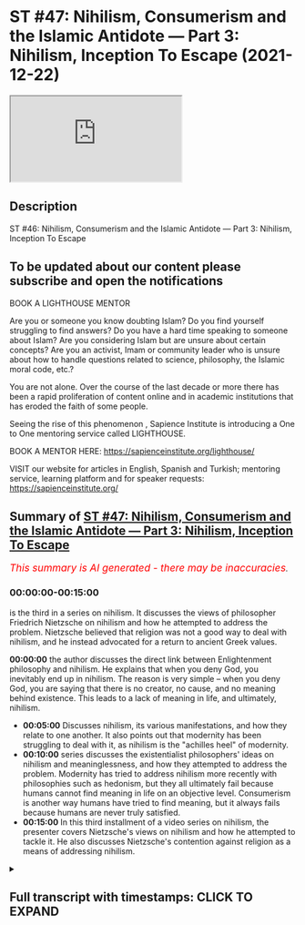 # ST #47:  Nihilism, Consumerism and the Islamic Antidote — Part 3: Nihilism, Inception To Escape (2021-12-22)

<iframe loading='lazy' allow='autoplay' src='https://www.youtube.com/embed/iyDGNu1-lcU'></iframe>

## Description

ST #46:  Nihilism, Consumerism and the Islamic Antidote — Part 3: Nihilism, Inception To Escape

To be updated about our content please subscribe and open the notifications
----

BOOK A LIGHTHOUSE MENTOR

Are you or someone you know doubting Islam? Do you find yourself struggling to find answers?  Do you have a hard time speaking to someone about Islam?  Are you considering Islam but are unsure about certain concepts?  Are you an activist, Imam or community leader who is unsure about how to handle questions related to science, philosophy, the Islamic moral code, etc.?

You are not alone.  Over the course of the last decade or more there has been a rapid proliferation of content online and in academic institutions that has eroded the faith of some people.

Seeing the rise of  this phenomenon , Sapience Institute is introducing a One to One mentoring service called LIGHTHOUSE.

BOOK A MENTOR HERE: <https://sapienceinstitute.org/lighthouse/>

VISIT our website for articles in English, Spanish and Turkish; mentoring service, learning platform and for speaker requests: <https://sapienceinstitute.org/>

## Summary of [ST #47: Nihilism, Consumerism and the Islamic Antidote — Part 3: Nihilism, Inception To Escape](https://www.youtube.com/watch?v=iyDGNu1-lcU)

*<span style="color:red; font-size:125%">This summary is AI generated - there may be inaccuracies</span>. [](/)*

### <a onclick="modifyYTiframeseektime('0')">00:00:00-00:15:00</a>

 is the third in a series on nihilism. It discusses the views of philosopher Friedrich Nietzsche on nihilism and how he attempted to address the problem. Nietzsche believed that religion was not a good way to deal with nihilism, and he instead advocated for a return to ancient Greek values.

**<a onclick="modifyYTiframeseektime('0')">00:00:00</a>**  the author discusses the direct link between Enlightenment philosophy and nihilism. He explains that when you deny God, you inevitably end up in nihilism. The reason is very simple – when you deny God, you are saying that there is no creator, no cause, and no meaning behind existence. This leads to a lack of meaning in life, and ultimately, nihilism.

* **<a onclick="modifyYTiframeseektime('300')">00:05:00</a>** Discusses nihilism, its various manifestations, and how they relate to one another. It also points out that modernity has been struggling to deal with it, as nihilism is the "achilles heel" of modernity.
* **<a onclick="modifyYTiframeseektime('600')">00:10:00</a>**  series discusses the existentialist philosophers' ideas on nihilism and meaninglessness, and how they attempted to address the problem. Modernity has tried to address nihilism more recently with philosophies such as hedonism, but they all ultimately fail because humans cannot find meaning in life on an objective level. Consumerism is another way humans have tried to find meaning, but it always fails because humans are never truly satisfied.
* **<a onclick="modifyYTiframeseektime('900')">00:15:00</a>** In this third installment of a video series on nihilism, the presenter covers Nietzsche's views on nihilism and how he attempted to tackle it. He also discusses Nietzsche's contention against religion as a means of addressing nihilism.

<details><summary><h2>Full transcript with timestamps: CLICK TO EXPAND</h2></summary>

<a onclick="modifyYTiframeseektime('12')">0:00:12</a> assalamualaikum brothers and sisters  
<a onclick="modifyYTiframeseektime('14')">0:00:14</a> welcome back to the sapiens thoughts  
<a onclick="modifyYTiframeseektime('16')">0:00:16</a> video series where we're discussing  
<a onclick="modifyYTiframeseektime('18')">0:00:18</a> nihilism consumerism and the islamic  
<a onclick="modifyYTiframeseektime('20')">0:00:20</a> antidote to both  
<a onclick="modifyYTiframeseektime('23')">0:00:23</a> now in this episode we're going to look  
<a onclick="modifyYTiframeseektime('25')">0:00:25</a> at the direct link between  
<a onclick="modifyYTiframeseektime('28')">0:00:28</a> the ideas promoted by the enlightenment  
<a onclick="modifyYTiframeseektime('31')">0:00:31</a> philosophers and  
<a onclick="modifyYTiframeseektime('33')">0:00:33</a> nihilism so why is it the question we're  
<a onclick="modifyYTiframeseektime('36')">0:00:36</a> going to be addressing is why  
<a onclick="modifyYTiframeseektime('38')">0:00:38</a> does godlessness lead to nihilism why  
<a onclick="modifyYTiframeseektime('40')">0:00:40</a> does why is it the case that when you  
<a onclick="modifyYTiframeseektime('42')">0:00:42</a> deny god whatever worldview you may come  
<a onclick="modifyYTiframeseektime('46')">0:00:46</a> up with or follow but one which denies  
<a onclick="modifyYTiframeseektime('49')">0:00:49</a> a creator  
<a onclick="modifyYTiframeseektime('51')">0:00:51</a> why does that entail that you would  
<a onclick="modifyYTiframeseektime('53')">0:00:53</a> inevitably end up  
<a onclick="modifyYTiframeseektime('55')">0:00:55</a> in or with nihilism now the reason is  
<a onclick="modifyYTiframeseektime('59')">0:00:59</a> very simple  
<a onclick="modifyYTiframeseektime('60')">0:01:00</a> when you deny god  
<a onclick="modifyYTiframeseektime('62')">0:01:02</a> essentially what you're saying is that  
<a onclick="modifyYTiframeseektime('63')">0:01:03</a> there is no creator there is no cause  
<a onclick="modifyYTiframeseektime('66')">0:01:06</a> behind  
<a onclick="modifyYTiframeseektime('67')">0:01:07</a> the universe behind existence  
<a onclick="modifyYTiframeseektime('71')">0:01:11</a> and ultimately what you're essentially  
<a onclick="modifyYTiframeseektime('73')">0:01:13</a> saying therefore is that everything  
<a onclick="modifyYTiframeseektime('76')">0:01:16</a> that exists  
<a onclick="modifyYTiframeseektime('78')">0:01:18</a> the universe and everything within the  
<a onclick="modifyYTiframeseektime('80')">0:01:20</a> universe  
<a onclick="modifyYTiframeseektime('81')">0:01:21</a> is a result of  
<a onclick="modifyYTiframeseektime('84')">0:01:24</a> an accident just it's one big accident  
<a onclick="modifyYTiframeseektime('87')">0:01:27</a> essentially the universe and everything  
<a onclick="modifyYTiframeseektime('89')">0:01:29</a> that exists is one big accident because  
<a onclick="modifyYTiframeseektime('91')">0:01:31</a> there is no god there is no cause there  
<a onclick="modifyYTiframeseektime('93')">0:01:33</a> is no creator behind all of this now if  
<a onclick="modifyYTiframeseektime('95')">0:01:35</a> this is the case if everything is one  
<a onclick="modifyYTiframeseektime('97')">0:01:37</a> big accident that means  
<a onclick="modifyYTiframeseektime('99')">0:01:39</a> you and me us included are also just  
<a onclick="modifyYTiframeseektime('102')">0:01:42</a> accidents  
<a onclick="modifyYTiframeseektime('103')">0:01:43</a> everything is an accident and accidents  
<a onclick="modifyYTiframeseektime('106')">0:01:46</a> especially from a godless perspective  
<a onclick="modifyYTiframeseektime('108')">0:01:48</a> accidents don't have  
<a onclick="modifyYTiframeseektime('111')">0:01:51</a> a purpose an objective accidents just  
<a onclick="modifyYTiframeseektime('113')">0:01:53</a> happen  
<a onclick="modifyYTiframeseektime('114')">0:01:54</a> it's like when you spill milk well it's  
<a onclick="modifyYTiframeseektime('116')">0:01:56</a> just spilt milk obviously from an  
<a onclick="modifyYTiframeseektime('117')">0:01:57</a> islamic perspective we believe  
<a onclick="modifyYTiframeseektime('118')">0:01:58</a> everything has a reason behind it  
<a onclick="modifyYTiframeseektime('120')">0:02:00</a> however from a godless perspective it's  
<a onclick="modifyYTiframeseektime('122')">0:02:02</a> just an accident it means nothing  
<a onclick="modifyYTiframeseektime('125')">0:02:05</a> now  
<a onclick="modifyYTiframeseektime('126')">0:02:06</a> if you mean nothing and everything  
<a onclick="modifyYTiframeseektime('129')">0:02:09</a> around you means nothing that means  
<a onclick="modifyYTiframeseektime('130')">0:02:10</a> everything about your existence your  
<a onclick="modifyYTiframeseektime('132')">0:02:12</a> life means nothing there is no meaning  
<a onclick="modifyYTiframeseektime('134')">0:02:14</a> behind anything  
<a onclick="modifyYTiframeseektime('135')">0:02:15</a> so  
<a onclick="modifyYTiframeseektime('137')">0:02:17</a> ultimately  
<a onclick="modifyYTiframeseektime('138')">0:02:18</a> you have ended up with nihilism this is  
<a onclick="modifyYTiframeseektime('141')">0:02:21</a> nihilism everything is meaningless  
<a onclick="modifyYTiframeseektime('143')">0:02:23</a> life is meaningless your existence is  
<a onclick="modifyYTiframeseektime('145')">0:02:25</a> meaningless there is no purpose there is  
<a onclick="modifyYTiframeseektime('146')">0:02:26</a> no rhyme or reason behind your existence  
<a onclick="modifyYTiframeseektime('150')">0:02:30</a> now understanding this guys  
<a onclick="modifyYTiframeseektime('153')">0:02:33</a> let's look at this idea that was  
<a onclick="modifyYTiframeseektime('154')">0:02:34</a> proposed by the enlightenment  
<a onclick="modifyYTiframeseektime('156')">0:02:36</a> philosophers and thinkers that that of  
<a onclick="modifyYTiframeseektime('158')">0:02:38</a> progress worldly progress our objective  
<a onclick="modifyYTiframeseektime('161')">0:02:41</a> is to create a worldly paradise  
<a onclick="modifyYTiframeseektime('163')">0:02:43</a> now this is a very interesting  
<a onclick="modifyYTiframeseektime('166')">0:02:46</a> proposition  
<a onclick="modifyYTiframeseektime('167')">0:02:47</a> because on one end  
<a onclick="modifyYTiframeseektime('169')">0:02:49</a> this leads to nihilism because you're  
<a onclick="modifyYTiframeseektime('171')">0:02:51</a> turning away from god and we've seen how  
<a onclick="modifyYTiframeseektime('173')">0:02:53</a> that can lead to nihilism but on the  
<a onclick="modifyYTiframeseektime('175')">0:02:55</a> other end it also acts as a patch  
<a onclick="modifyYTiframeseektime('178')">0:02:58</a> a temporary fix  
<a onclick="modifyYTiframeseektime('180')">0:03:00</a> for that nihilism because  
<a onclick="modifyYTiframeseektime('182')">0:03:02</a> although you've proposed an idea which  
<a onclick="modifyYTiframeseektime('184')">0:03:04</a> takes people away from god  
<a onclick="modifyYTiframeseektime('186')">0:03:06</a> but the idea itself is giving human  
<a onclick="modifyYTiframeseektime('188')">0:03:08</a> beings a purpose  
<a onclick="modifyYTiframeseektime('190')">0:03:10</a> a goal which is to create a worldly  
<a onclick="modifyYTiframeseektime('192')">0:03:12</a> paradise so it's a very interesting  
<a onclick="modifyYTiframeseektime('195')">0:03:15</a> proposition and therefore it it sort of  
<a onclick="modifyYTiframeseektime('197')">0:03:17</a> patched that problem that people would  
<a onclick="modifyYTiframeseektime('199')">0:03:19</a> inevitably fall into and as the  
<a onclick="modifyYTiframeseektime('201')">0:03:21</a> centuries and decades went by and people  
<a onclick="modifyYTiframeseektime('203')">0:03:23</a> became more and more godless you know  
<a onclick="modifyYTiframeseektime('206')">0:03:26</a> more and more atheistic  
<a onclick="modifyYTiframeseektime('208')">0:03:28</a> in their thinking  
<a onclick="modifyYTiframeseektime('209')">0:03:29</a> in in what they followed  
<a onclick="modifyYTiframeseektime('211')">0:03:31</a> the more they experienced nihilism so  
<a onclick="modifyYTiframeseektime('214')">0:03:34</a> the problem of nihilism didn't go away  
<a onclick="modifyYTiframeseektime('216')">0:03:36</a> although it was patched by the  
<a onclick="modifyYTiframeseektime('217')">0:03:37</a> enlightenment thinkers it was still  
<a onclick="modifyYTiframeseektime('219')">0:03:39</a> there but the more people  
<a onclick="modifyYTiframeseektime('220')">0:03:40</a> moved away from god and as we mentioned  
<a onclick="modifyYTiframeseektime('222')">0:03:42</a> the enlightenment thinkers weren't  
<a onclick="modifyYTiframeseektime('223')">0:03:43</a> necessarily atheists they believed in  
<a onclick="modifyYTiframeseektime('225')">0:03:45</a> natural theology they believed in a  
<a onclick="modifyYTiframeseektime('227')">0:03:47</a> cause a creator out there you know that  
<a onclick="modifyYTiframeseektime('229')">0:03:49</a> created everything and ordered  
<a onclick="modifyYTiframeseektime('230')">0:03:50</a> everything however didn't follow you  
<a onclick="modifyYTiframeseektime('232')">0:03:52</a> know weren't the traditional theists if  
<a onclick="modifyYTiframeseektime('235')">0:03:55</a> you like  
<a onclick="modifyYTiframeseektime('236')">0:03:56</a> but as the decades went by they became  
<a onclick="modifyYTiframeseektime('238')">0:03:58</a> more people became more and more  
<a onclick="modifyYTiframeseektime('239')">0:03:59</a> atheistic and as they became more more  
<a onclick="modifyYTiframeseektime('241')">0:04:01</a> atheistic the more they felt more and  
<a onclick="modifyYTiframeseektime('243')">0:04:03</a> more into nihilism  
<a onclick="modifyYTiframeseektime('245')">0:04:05</a> so  
<a onclick="modifyYTiframeseektime('246')">0:04:06</a> understanding this  
<a onclick="modifyYTiframeseektime('249')">0:04:09</a> we need to now move on and really sort  
<a onclick="modifyYTiframeseektime('251')">0:04:11</a> of analyze nihilism we need to really  
<a onclick="modifyYTiframeseektime('253')">0:04:13</a> understand what is nihilism now let's go  
<a onclick="modifyYTiframeseektime('255')">0:04:15</a> by you know a dictionary definition to  
<a onclick="modifyYTiframeseektime('257')">0:04:17</a> start off with if you look at oxford  
<a onclick="modifyYTiframeseektime('258')">0:04:18</a> they state that the belief that life has  
<a onclick="modifyYTiframeseektime('260')">0:04:20</a> no meaning or purpose and that religious  
<a onclick="modifyYTiframeseektime('263')">0:04:23</a> and moral principles have no value  
<a onclick="modifyYTiframeseektime('266')">0:04:26</a> this is a sort of general definition if  
<a onclick="modifyYTiframeseektime('268')">0:04:28</a> we're to really sort of summarize this  
<a onclick="modifyYTiframeseektime('270')">0:04:30</a> and condense this down we can say  
<a onclick="modifyYTiframeseektime('271')">0:04:31</a> nihilism means  
<a onclick="modifyYTiframeseektime('273')">0:04:33</a> the absence of meaning there is no  
<a onclick="modifyYTiframeseektime('274')">0:04:34</a> meaning behind anything  
<a onclick="modifyYTiframeseektime('276')">0:04:36</a> now  
<a onclick="modifyYTiframeseektime('277')">0:04:37</a> donald a crosby in his book spectra of  
<a onclick="modifyYTiframeseektime('279')">0:04:39</a> the absurd which is a phenomenal book on  
<a onclick="modifyYTiframeseektime('281')">0:04:41</a> the topic of nihilism he breaks down  
<a onclick="modifyYTiframeseektime('283')">0:04:43</a> nihilism into five distinct categories  
<a onclick="modifyYTiframeseektime('286')">0:04:46</a> they are moral nihilism epistemological  
<a onclick="modifyYTiframeseektime('288')">0:04:48</a> nihilism cosmic nihilism existential  
<a onclick="modifyYTiframeseektime('290')">0:04:50</a> nihilism and political nihilism i want  
<a onclick="modifyYTiframeseektime('292')">0:04:52</a> to focus on the first four political  
<a onclick="modifyYTiframeseektime('294')">0:04:54</a> nihilism isn't really uh relevant to our  
<a onclick="modifyYTiframeseektime('296')">0:04:56</a> discussion here but  
<a onclick="modifyYTiframeseektime('298')">0:04:58</a> if we look at the first four moral  
<a onclick="modifyYTiframeseektime('299')">0:04:59</a> nihilism and just to give you a bit of  
<a onclick="modifyYTiframeseektime('301')">0:05:01</a> uh context to this moral nihilism is  
<a onclick="modifyYTiframeseektime('303')">0:05:03</a> referring to you know the point that  
<a onclick="modifyYTiframeseektime('305')">0:05:05</a> there is no objectivity behind morals  
<a onclick="modifyYTiframeseektime('307')">0:05:07</a> there is no truth behind morals  
<a onclick="modifyYTiframeseektime('309')">0:05:09</a> epistemological nihilism is that there  
<a onclick="modifyYTiframeseektime('312')">0:05:12</a> is  
<a onclick="modifyYTiframeseektime('312')">0:05:12</a> there are no  
<a onclick="modifyYTiframeseektime('314')">0:05:14</a> quote-unquote absolute truths or facts  
<a onclick="modifyYTiframeseektime('316')">0:05:16</a> it's there is no such thing so it's  
<a onclick="modifyYTiframeseektime('318')">0:05:18</a> linked to moral nihilism as well to a  
<a onclick="modifyYTiframeseektime('320')">0:05:20</a> degree and you'll notice all of these  
<a onclick="modifyYTiframeseektime('321')">0:05:21</a> categories do link to one another in  
<a onclick="modifyYTiframeseektime('323')">0:05:23</a> some way but they have their distinct  
<a onclick="modifyYTiframeseektime('326')">0:05:26</a> understanding too so  
<a onclick="modifyYTiframeseektime('327')">0:05:27</a> epistemological nihilism is that there  
<a onclick="modifyYTiframeseektime('329')">0:05:29</a> is no  
<a onclick="modifyYTiframeseektime('330')">0:05:30</a> what you call truth uh or there are no  
<a onclick="modifyYTiframeseektime('333')">0:05:33</a> facts it's it's all sort of subjective  
<a onclick="modifyYTiframeseektime('335')">0:05:35</a> and up to the individual as to determine  
<a onclick="modifyYTiframeseektime('337')">0:05:37</a> as to what they believe is true what  
<a onclick="modifyYTiframeseektime('339')">0:05:39</a> they believe is a fact  
<a onclick="modifyYTiframeseektime('341')">0:05:41</a> then you have cosmic nihilism which is  
<a onclick="modifyYTiframeseektime('342')">0:05:42</a> the understanding that there is no  
<a onclick="modifyYTiframeseektime('344')">0:05:44</a> intelligibility behind our cosmos our  
<a onclick="modifyYTiframeseektime('346')">0:05:46</a> universe you know that it's it's that  
<a onclick="modifyYTiframeseektime('349')">0:05:49</a> the universe and nature is indifferent  
<a onclick="modifyYTiframeseektime('351')">0:05:51</a> to us humans there is no rhyme or reason  
<a onclick="modifyYTiframeseektime('353')">0:05:53</a> no order behind our universe itself and  
<a onclick="modifyYTiframeseektime('355')">0:05:55</a> existential nihilism is more  
<a onclick="modifyYTiframeseektime('357')">0:05:57</a> specifically focused on the idea that  
<a onclick="modifyYTiframeseektime('359')">0:05:59</a> life itself  
<a onclick="modifyYTiframeseektime('361')">0:06:01</a> is meaningless that there is no meaning  
<a onclick="modifyYTiframeseektime('363')">0:06:03</a> or purpose behind our existence  
<a onclick="modifyYTiframeseektime('366')">0:06:06</a> now these are the sort of different  
<a onclick="modifyYTiframeseektime('367')">0:06:07</a> categories of nihilism  
<a onclick="modifyYTiframeseektime('369')">0:06:09</a> but what's very interesting is if you  
<a onclick="modifyYTiframeseektime('370')">0:06:10</a> really  
<a onclick="modifyYTiframeseektime('371')">0:06:11</a> think about them you realize that not  
<a onclick="modifyYTiframeseektime('373')">0:06:13</a> only are they linked to one another but  
<a onclick="modifyYTiframeseektime('374')">0:06:14</a> they all ultimately lead to a type of  
<a onclick="modifyYTiframeseektime('376')">0:06:16</a> existential nihilism that essentially  
<a onclick="modifyYTiframeseektime('378')">0:06:18</a> life itself is meaningless and in life  
<a onclick="modifyYTiframeseektime('381')">0:06:21</a> and our conscious life that we can think  
<a onclick="modifyYTiframeseektime('383')">0:06:23</a> about the world the the cosmos morals  
<a onclick="modifyYTiframeseektime('385')">0:06:25</a> ethics we are ethical beings you know  
<a onclick="modifyYTiframeseektime('388')">0:06:28</a> everything is meaningless so it all  
<a onclick="modifyYTiframeseektime('390')">0:06:30</a> boils down to this meaninglessness  
<a onclick="modifyYTiframeseektime('392')">0:06:32</a> everything is completely and utterly  
<a onclick="modifyYTiframeseektime('394')">0:06:34</a> meaningless now why is this a problem  
<a onclick="modifyYTiframeseektime('397')">0:06:37</a> one may ask well you know fine there is  
<a onclick="modifyYTiframeseektime('399')">0:06:39</a> no meaning behind our existence there's  
<a onclick="modifyYTiframeseektime('401')">0:06:41</a> no meaning behind anything morals ethics  
<a onclick="modifyYTiframeseektime('403')">0:06:43</a> the cosmos whatever there's no meaning  
<a onclick="modifyYTiframeseektime('405')">0:06:45</a> behind all of these things why is this a  
<a onclick="modifyYTiframeseektime('406')">0:06:46</a> problem  
<a onclick="modifyYTiframeseektime('407')">0:06:47</a> someone may ask this question well  
<a onclick="modifyYTiframeseektime('409')">0:06:49</a> essentially as human beings we are  
<a onclick="modifyYTiframeseektime('412')">0:06:52</a> meaning driven creatures  
<a onclick="modifyYTiframeseektime('414')">0:06:54</a> we seek meaning behind everything we see  
<a onclick="modifyYTiframeseektime('418')">0:06:58</a> everything through the lens of meaning  
<a onclick="modifyYTiframeseektime('420')">0:07:00</a> think about it for a second when you  
<a onclick="modifyYTiframeseektime('421')">0:07:01</a> wake up in the morning  
<a onclick="modifyYTiframeseektime('423')">0:07:03</a> and you get out of bed say at 9am monday  
<a onclick="modifyYTiframeseektime('426')">0:07:06</a> to friday it's for a reason there is a  
<a onclick="modifyYTiframeseektime('428')">0:07:08</a> purpose behind it there is meaning  
<a onclick="modifyYTiframeseektime('429')">0:07:09</a> behind you getting out of bed at 9 00 am  
<a onclick="modifyYTiframeseektime('431')">0:07:11</a> when you get to bed at 10 pm at night  
<a onclick="modifyYTiframeseektime('433')">0:07:13</a> there's a meaning behind that there's a  
<a onclick="modifyYTiframeseektime('435')">0:07:15</a> reason behind that there is a purpose  
<a onclick="modifyYTiframeseektime('436')">0:07:16</a> behind that and everything you do in  
<a onclick="modifyYTiframeseektime('439')">0:07:19</a> between from waking up to going to sleep  
<a onclick="modifyYTiframeseektime('441')">0:07:21</a> you do for a reason a purpose a meaning  
<a onclick="modifyYTiframeseektime('444')">0:07:24</a> our lives are ordered  
<a onclick="modifyYTiframeseektime('446')">0:07:26</a> via meaning  
<a onclick="modifyYTiframeseektime('448')">0:07:28</a> not only this when we look at the world  
<a onclick="modifyYTiframeseektime('450')">0:07:30</a> around us when we try to understand the  
<a onclick="modifyYTiframeseektime('452')">0:07:32</a> world around us we ascribe meaning to  
<a onclick="modifyYTiframeseektime('454')">0:07:34</a> the world we ascribe meaning to the  
<a onclick="modifyYTiframeseektime('456')">0:07:36</a> things around us we want to get to the  
<a onclick="modifyYTiframeseektime('458')">0:07:38</a> bottom of you know the  
<a onclick="modifyYTiframeseektime('460')">0:07:40</a> things understanding things the meaning  
<a onclick="modifyYTiframeseektime('462')">0:07:42</a> behind things that's what scientists do  
<a onclick="modifyYTiframeseektime('464')">0:07:44</a> all the time  
<a onclick="modifyYTiframeseektime('465')">0:07:45</a> seeking the meaning behind things the  
<a onclick="modifyYTiframeseektime('467')">0:07:47</a> purpose of things  
<a onclick="modifyYTiframeseektime('469')">0:07:49</a> not only this when we make things as  
<a onclick="modifyYTiframeseektime('472')">0:07:52</a> human beings when we produce things as  
<a onclick="modifyYTiframeseektime('474')">0:07:54</a> human beings which is natural to human  
<a onclick="modifyYTiframeseektime('475')">0:07:55</a> beings we do this we've been doing this  
<a onclick="modifyYTiframeseektime('477')">0:07:57</a> forever  
<a onclick="modifyYTiframeseektime('478')">0:07:58</a> we make things and design things with  
<a onclick="modifyYTiframeseektime('480')">0:08:00</a> purpose  
<a onclick="modifyYTiframeseektime('481')">0:08:01</a> for a reason things that have a meaning  
<a onclick="modifyYTiframeseektime('484')">0:08:04</a> so we're meaning driven creatures we  
<a onclick="modifyYTiframeseektime('486')">0:08:06</a> can't escape this and therefore it's  
<a onclick="modifyYTiframeseektime('488')">0:08:08</a> natural that we would  
<a onclick="modifyYTiframeseektime('490')">0:08:10</a> we would apply the same thinking to  
<a onclick="modifyYTiframeseektime('492')">0:08:12</a> ourselves well what is the meaning of my  
<a onclick="modifyYTiframeseektime('494')">0:08:14</a> existence what is the meaning of my life  
<a onclick="modifyYTiframeseektime('496')">0:08:16</a> what is the ultimate purpose to my life  
<a onclick="modifyYTiframeseektime('499')">0:08:19</a> this is a fundamental question and not  
<a onclick="modifyYTiframeseektime('501')">0:08:21</a> only is this an extremely important  
<a onclick="modifyYTiframeseektime('503')">0:08:23</a> question for human beings one we can't  
<a onclick="modifyYTiframeseektime('505')">0:08:25</a> run away from or escape  
<a onclick="modifyYTiframeseektime('506')">0:08:26</a> but it's a question that if unanswered  
<a onclick="modifyYTiframeseektime('509')">0:08:29</a> adequately  
<a onclick="modifyYTiframeseektime('510')">0:08:30</a> leads to a lot of despair a lot of  
<a onclick="modifyYTiframeseektime('513')">0:08:33</a> anxiety a lot of pain existential angst  
<a onclick="modifyYTiframeseektime('516')">0:08:36</a> as it was referred to by the  
<a onclick="modifyYTiframeseektime('518')">0:08:38</a> existentialist philosophers it we can't  
<a onclick="modifyYTiframeseektime('520')">0:08:40</a> it's not something you're like oh life  
<a onclick="modifyYTiframeseektime('522')">0:08:42</a> is meaningless  
<a onclick="modifyYTiframeseektime('524')">0:08:44</a> that's it i'm gonna sit there and do  
<a onclick="modifyYTiframeseektime('525')">0:08:45</a> nothing i'm okay with that i'm happy  
<a onclick="modifyYTiframeseektime('527')">0:08:47</a> about that you know it causes a lot of  
<a onclick="modifyYTiframeseektime('529')">0:08:49</a> pain it causes a lot of distress  
<a onclick="modifyYTiframeseektime('531')">0:08:51</a> and if you're someone that's experienced  
<a onclick="modifyYTiframeseektime('533')">0:08:53</a> this you know i'm someone that's  
<a onclick="modifyYTiframeseektime('534')">0:08:54</a> personally experienced this and it leads  
<a onclick="modifyYTiframeseektime('536')">0:08:56</a> to leads you to a very dark place  
<a onclick="modifyYTiframeseektime('539')">0:08:59</a> you know and to a place  
<a onclick="modifyYTiframeseektime('542')">0:09:02</a> that when you're there you can't think  
<a onclick="modifyYTiframeseektime('543')">0:09:03</a> about anything else you can't focus on  
<a onclick="modifyYTiframeseektime('545')">0:09:05</a> anything else you can't worry about  
<a onclick="modifyYTiframeseektime('546')">0:09:06</a> anything else everything else in life  
<a onclick="modifyYTiframeseektime('548')">0:09:08</a> that we assume to be what life is all  
<a onclick="modifyYTiframeseektime('550')">0:09:10</a> about normally becomes trivial  
<a onclick="modifyYTiframeseektime('553')">0:09:13</a> pointless  
<a onclick="modifyYTiframeseektime('554')">0:09:14</a> work eating  
<a onclick="modifyYTiframeseektime('556')">0:09:16</a> you know taking care of yourself family  
<a onclick="modifyYTiframeseektime('559')">0:09:19</a> all of these things become trivial when  
<a onclick="modifyYTiframeseektime('560')">0:09:20</a> you're really in the dark spot when you  
<a onclick="modifyYTiframeseektime('562')">0:09:22</a> don't know who you are when you really  
<a onclick="modifyYTiframeseektime('564')">0:09:24</a> engage that question so it's a  
<a onclick="modifyYTiframeseektime('565')">0:09:25</a> fundamental question it is a big problem  
<a onclick="modifyYTiframeseektime('567')">0:09:27</a> nihilism is a huge huge huge problem  
<a onclick="modifyYTiframeseektime('570')">0:09:30</a> now  
<a onclick="modifyYTiframeseektime('571')">0:09:31</a> how is how has modernity tried to deal  
<a onclick="modifyYTiframeseektime('574')">0:09:34</a> with nihilism this is another thing we  
<a onclick="modifyYTiframeseektime('575')">0:09:35</a> need to look at  
<a onclick="modifyYTiframeseektime('577')">0:09:37</a> now there's a couple of things that i'm  
<a onclick="modifyYTiframeseektime('578')">0:09:38</a> going to mention here but this is not an  
<a onclick="modifyYTiframeseektime('580')">0:09:40</a> exhaustive list by you know any stretch  
<a onclick="modifyYTiframeseektime('582')">0:09:42</a> however these are some of the key ways  
<a onclick="modifyYTiframeseektime('584')">0:09:44</a> that modernity has tried to deal with  
<a onclick="modifyYTiframeseektime('587')">0:09:47</a> nihilism which is a rampant problem i  
<a onclick="modifyYTiframeseektime('589')">0:09:49</a> would even call it the achilles heel of  
<a onclick="modifyYTiframeseektime('591')">0:09:51</a> modernity nihilism is the achilles heel  
<a onclick="modifyYTiframeseektime('593')">0:09:53</a> of modernity  
<a onclick="modifyYTiframeseektime('595')">0:09:55</a> now in the 19th century you are the  
<a onclick="modifyYTiframeseektime('596')">0:09:56</a> existentialist philosophers now these  
<a onclick="modifyYTiframeseektime('598')">0:09:58</a> were a group of philosophers that  
<a onclick="modifyYTiframeseektime('600')">0:10:00</a> focused on addressing these fundamental  
<a onclick="modifyYTiframeseektime('603')">0:10:03</a> questions that humans have in regards to  
<a onclick="modifyYTiframeseektime('604')">0:10:04</a> our existence  
<a onclick="modifyYTiframeseektime('606')">0:10:06</a> our purpose why are we here how we to  
<a onclick="modifyYTiframeseektime('608')">0:10:08</a> live how we to engage with the world  
<a onclick="modifyYTiframeseektime('610')">0:10:10</a> around us how we to understand the world  
<a onclick="modifyYTiframeseektime('612')">0:10:12</a> around us now these philosophers  
<a onclick="modifyYTiframeseektime('614')">0:10:14</a> included people like niche jean-paul  
<a onclick="modifyYTiframeseektime('616')">0:10:16</a> sartre albert camus kierkegaard and the  
<a onclick="modifyYTiframeseektime('619')">0:10:19</a> list goes on  
<a onclick="modifyYTiframeseektime('620')">0:10:20</a> and these philosophers try to address  
<a onclick="modifyYTiframeseektime('622')">0:10:22</a> this problem you have to now also  
<a onclick="modifyYTiframeseektime('624')">0:10:24</a> remember the context there  
<a onclick="modifyYTiframeseektime('625')">0:10:25</a> the world has experienced world war one  
<a onclick="modifyYTiframeseektime('628')">0:10:28</a> world war ii  
<a onclick="modifyYTiframeseektime('630')">0:10:30</a> therefore human beings have experienced  
<a onclick="modifyYTiframeseektime('633')">0:10:33</a> atrocities bloodshed corruption  
<a onclick="modifyYTiframeseektime('636')">0:10:36</a> you know a lot of evil people have  
<a onclick="modifyYTiframeseektime('638')">0:10:38</a> experienced  
<a onclick="modifyYTiframeseektime('640')">0:10:40</a> what they refer to as the irrational  
<a onclick="modifyYTiframeseektime('642')">0:10:42</a> aspects of nature of human beings  
<a onclick="modifyYTiframeseektime('645')">0:10:45</a> and this has further pushed people now  
<a onclick="modifyYTiframeseektime('647')">0:10:47</a> to a state of despair  
<a onclick="modifyYTiframeseektime('650')">0:10:50</a> and nihilism  
<a onclick="modifyYTiframeseektime('653')">0:10:53</a> and now and this is why the the  
<a onclick="modifyYTiframeseektime('655')">0:10:55</a> existentialist philosophers came really  
<a onclick="modifyYTiframeseektime('657')">0:10:57</a> popular at this time in history and they  
<a onclick="modifyYTiframeseektime('659')">0:10:59</a> try to address this problem of  
<a onclick="modifyYTiframeseektime('661')">0:11:01</a> meaninglessness how do we deal with it  
<a onclick="modifyYTiframeseektime('663')">0:11:03</a> unlike the new atheists today they were  
<a onclick="modifyYTiframeseektime('666')">0:11:06</a> actually people who really thought about  
<a onclick="modifyYTiframeseektime('667')">0:11:07</a> these questions and understood well  
<a onclick="modifyYTiframeseektime('669')">0:11:09</a> within the absence of god  
<a onclick="modifyYTiframeseektime('671')">0:11:11</a> there is no ultimate meaning to life  
<a onclick="modifyYTiframeseektime('673')">0:11:13</a> this is something you'll find common  
<a onclick="modifyYTiframeseektime('674')">0:11:14</a> amongst all of these these  
<a onclick="modifyYTiframeseektime('676')">0:11:16</a> existentialist thinkers and philosophers  
<a onclick="modifyYTiframeseektime('678')">0:11:18</a> most of them acknowledged that there is  
<a onclick="modifyYTiframeseektime('680')">0:11:20</a> no ultimate meaning to life they began  
<a onclick="modifyYTiframeseektime('682')">0:11:22</a> with that point and then they thought  
<a onclick="modifyYTiframeseektime('684')">0:11:24</a> okay now how do we  
<a onclick="modifyYTiframeseektime('685')">0:11:25</a> how do we remedy this this is what they  
<a onclick="modifyYTiframeseektime('687')">0:11:27</a> essentially try to do  
<a onclick="modifyYTiframeseektime('689')">0:11:29</a> now for example jean-paul sartre his  
<a onclick="modifyYTiframeseektime('691')">0:11:31</a> much of his writing is about taking  
<a onclick="modifyYTiframeseektime('693')">0:11:33</a> responsibility living a responsible life  
<a onclick="modifyYTiframeseektime('695')">0:11:35</a> and so on and so forth although life is  
<a onclick="modifyYTiframeseektime('697')">0:11:37</a> ultimately meaningless  
<a onclick="modifyYTiframeseektime('698')">0:11:38</a> so he tried to patch that problem  
<a onclick="modifyYTiframeseektime('703')">0:11:43</a> nietzsche tried to do something very  
<a onclick="modifyYTiframeseektime('704')">0:11:44</a> similar you know nietzsche's idea you  
<a onclick="modifyYTiframeseektime('706')">0:11:46</a> know he proposed this idea of the  
<a onclick="modifyYTiframeseektime('708')">0:11:48</a> ubermensch or the superman and we're  
<a onclick="modifyYTiframeseektime('710')">0:11:50</a> going to discuss this in a bit more  
<a onclick="modifyYTiframeseektime('711')">0:11:51</a> detail in a minute so i'm not going to  
<a onclick="modifyYTiframeseektime('713')">0:11:53</a> go into too much detail about that right  
<a onclick="modifyYTiframeseektime('714')">0:11:54</a> now but this was what he proposed and  
<a onclick="modifyYTiframeseektime('716')">0:11:56</a> again it was about creating your own  
<a onclick="modifyYTiframeseektime('717')">0:11:57</a> value creating your own meaning system  
<a onclick="modifyYTiframeseektime('719')">0:11:59</a> as a human being realizing that  
<a onclick="modifyYTiframeseektime('720')">0:12:00</a> ultimately there is no meaning to life  
<a onclick="modifyYTiframeseektime('722')">0:12:02</a> um camus on the other hand just talked  
<a onclick="modifyYTiframeseektime('725')">0:12:05</a> about the absurd what you refer to the  
<a onclick="modifyYTiframeseektime('726')">0:12:06</a> is the absurd which was that on one end  
<a onclick="modifyYTiframeseektime('728')">0:12:08</a> we have to acknowledge that without god  
<a onclick="modifyYTiframeseektime('731')">0:12:11</a> life is at bottom ultimately meaningless  
<a onclick="modifyYTiframeseektime('734')">0:12:14</a> and once you acknowledge this well  
<a onclick="modifyYTiframeseektime('735')">0:12:15</a> yet there's another problem which is  
<a onclick="modifyYTiframeseektime('737')">0:12:17</a> that man can't help but seek meaning so  
<a onclick="modifyYTiframeseektime('739')">0:12:19</a> now you you're in this place of  
<a onclick="modifyYTiframeseektime('741')">0:12:21</a> absurdity which is on one end  
<a onclick="modifyYTiframeseektime('744')">0:12:24</a> you understand that there is no ultimate  
<a onclick="modifyYTiframeseektime('746')">0:12:26</a> meaning to life but on the other end you  
<a onclick="modifyYTiframeseektime('747')">0:12:27</a> can't help but seek meaning and you're  
<a onclick="modifyYTiframeseektime('749')">0:12:29</a> between this struggle throughout your  
<a onclick="modifyYTiframeseektime('751')">0:12:31</a> life and you have to navigate this space  
<a onclick="modifyYTiframeseektime('752')">0:12:32</a> essentially so this is how how they  
<a onclick="modifyYTiframeseektime('755')">0:12:35</a> would so try to tackle this issue of  
<a onclick="modifyYTiframeseektime('757')">0:12:37</a> nihilism but ultimately what they were  
<a onclick="modifyYTiframeseektime('759')">0:12:39</a> doing  
<a onclick="modifyYTiframeseektime('760')">0:12:40</a> is  
<a onclick="modifyYTiframeseektime('761')">0:12:41</a> they were just  
<a onclick="modifyYTiframeseektime('763')">0:12:43</a> making things up  
<a onclick="modifyYTiframeseektime('764')">0:12:44</a> in a crude way if i was to summarize  
<a onclick="modifyYTiframeseektime('766')">0:12:46</a> this they were literally making up  
<a onclick="modifyYTiframeseektime('769')">0:12:49</a> things  
<a onclick="modifyYTiframeseektime('770')">0:12:50</a> to  
<a onclick="modifyYTiframeseektime('770')">0:12:50</a> plug this hole which they acknowledged  
<a onclick="modifyYTiframeseektime('772')">0:12:52</a> which was life is ultimately meaningless  
<a onclick="modifyYTiframeseektime('774')">0:12:54</a> so they had no answers to this question  
<a onclick="modifyYTiframeseektime('776')">0:12:56</a> all they were saying is what you can do  
<a onclick="modifyYTiframeseektime('777')">0:12:57</a> is you can make up an objective for  
<a onclick="modifyYTiframeseektime('779')">0:12:59</a> yourself  
<a onclick="modifyYTiframeseektime('780')">0:13:00</a> a something that's more virtuous and  
<a onclick="modifyYTiframeseektime('783')">0:13:03</a> something that has some ethical drive to  
<a onclick="modifyYTiframeseektime('785')">0:13:05</a> it you know that you are to have a  
<a onclick="modifyYTiframeseektime('786')">0:13:06</a> higher value system you have to be a  
<a onclick="modifyYTiframeseektime('788')">0:13:08</a> responsible human being take care of  
<a onclick="modifyYTiframeseektime('789')">0:13:09</a> others but give make up your own meaning  
<a onclick="modifyYTiframeseektime('792')">0:13:12</a> and they try to also suggest that this  
<a onclick="modifyYTiframeseektime('794')">0:13:14</a> was  
<a onclick="modifyYTiframeseektime('794')">0:13:14</a> in some way somehow  
<a onclick="modifyYTiframeseektime('797')">0:13:17</a> you know um  
<a onclick="modifyYTiframeseektime('799')">0:13:19</a> a meaningful thing to do now on one  
<a onclick="modifyYTiframeseektime('801')">0:13:21</a> level you can understand what they did  
<a onclick="modifyYTiframeseektime('802')">0:13:22</a> and you can respect this and you can  
<a onclick="modifyYTiframeseektime('804')">0:13:24</a> really sort of commend them for this  
<a onclick="modifyYTiframeseektime('806')">0:13:26</a> but on another level you have to realize  
<a onclick="modifyYTiframeseektime('808')">0:13:28</a> and acknowledge that this is not really  
<a onclick="modifyYTiframeseektime('810')">0:13:30</a> addressing the problem because all one  
<a onclick="modifyYTiframeseektime('812')">0:13:32</a> has to do is  
<a onclick="modifyYTiframeseektime('813')">0:13:33</a> sit down and think to themselves you  
<a onclick="modifyYTiframeseektime('814')">0:13:34</a> know what as good as this sounds  
<a onclick="modifyYTiframeseektime('816')">0:13:36</a> this is nothing short of lying to myself  
<a onclick="modifyYTiframeseektime('818')">0:13:38</a> i'm just making this up this ultimately  
<a onclick="modifyYTiframeseektime('820')">0:13:40</a> means nothing  
<a onclick="modifyYTiframeseektime('821')">0:13:41</a> ultimately it means nothing because  
<a onclick="modifyYTiframeseektime('823')">0:13:43</a> ultimately my life life at bottom has no  
<a onclick="modifyYTiframeseektime('825')">0:13:45</a> meaning or purpose so that was one way  
<a onclick="modifyYTiframeseektime('827')">0:13:47</a> they tried to address  
<a onclick="modifyYTiframeseektime('829')">0:13:49</a> you know modernity has tried to address  
<a onclick="modifyYTiframeseektime('831')">0:13:51</a> nihilism more recently we've had other  
<a onclick="modifyYTiframeseektime('834')">0:13:54</a> philosophies world views ways of looking  
<a onclick="modifyYTiframeseektime('836')">0:13:56</a> at life you can say such as hedonism  
<a onclick="modifyYTiframeseektime('839')">0:13:59</a> which is the idea just go do whatever  
<a onclick="modifyYTiframeseektime('840')">0:14:00</a> you want the yolo mentality enjoy  
<a onclick="modifyYTiframeseektime('842')">0:14:02</a> yourself have fun go out there express  
<a onclick="modifyYTiframeseektime('845')">0:14:05</a> yourself fulfill your desires you know  
<a onclick="modifyYTiframeseektime('848')">0:14:08</a> just just enjoy yourself and that is the  
<a onclick="modifyYTiframeseektime('850')">0:14:10</a> meaning of life and people have engaged  
<a onclick="modifyYTiframeseektime('852')">0:14:12</a> in this and people are engaging in this  
<a onclick="modifyYTiframeseektime('853')">0:14:13</a> to many different levels today you know  
<a onclick="modifyYTiframeseektime('856')">0:14:16</a> however this is not solving the problem  
<a onclick="modifyYTiframeseektime('858')">0:14:18</a> because we see time and again people  
<a onclick="modifyYTiframeseektime('860')">0:14:20</a> that have a lot of wealth have a lot of  
<a onclick="modifyYTiframeseektime('862')">0:14:22</a> disposable income money  
<a onclick="modifyYTiframeseektime('864')">0:14:24</a> they go and they buy loads of expensive  
<a onclick="modifyYTiframeseektime('866')">0:14:26</a> things go enjoy themselves you know  
<a onclick="modifyYTiframeseektime('868')">0:14:28</a> fulfill their desires to the max however  
<a onclick="modifyYTiframeseektime('871')">0:14:31</a> they still  
<a onclick="modifyYTiframeseektime('872')">0:14:32</a> are not satisfied and truly happy on a  
<a onclick="modifyYTiframeseektime('874')">0:14:34</a> deep  
<a onclick="modifyYTiframeseektime('875')">0:14:35</a> level there's still something missing  
<a onclick="modifyYTiframeseektime('877')">0:14:37</a> you know how many times do we hear of  
<a onclick="modifyYTiframeseektime('879')">0:14:39</a> actors committing suicide you know or  
<a onclick="modifyYTiframeseektime('881')">0:14:41</a> really rich and affluent people  
<a onclick="modifyYTiframeseektime('884')">0:14:44</a> suffering from depression and anxiety  
<a onclick="modifyYTiframeseektime('886')">0:14:46</a> time and again we see these stories over  
<a onclick="modifyYTiframeseektime('888')">0:14:48</a> and over again  
<a onclick="modifyYTiframeseektime('890')">0:14:50</a> another way is consumerism  
<a onclick="modifyYTiframeseektime('892')">0:14:52</a> and we're going to go into a lot more  
<a onclick="modifyYTiframeseektime('893')">0:14:53</a> detail here with consumerism later on in  
<a onclick="modifyYTiframeseektime('895')">0:14:55</a> this video series but consumerism is  
<a onclick="modifyYTiframeseektime('898')">0:14:58</a> another way  
<a onclick="modifyYTiframeseektime('899')">0:14:59</a> which human beings have tried to deal  
<a onclick="modifyYTiframeseektime('902')">0:15:02</a> with the problem of nihilism well life  
<a onclick="modifyYTiframeseektime('904')">0:15:04</a> is meaningless  
<a onclick="modifyYTiframeseektime('905')">0:15:05</a> maybe i'm going to find meaning through  
<a onclick="modifyYTiframeseektime('907')">0:15:07</a> material possessions i go buy more  
<a onclick="modifyYTiframeseektime('908')">0:15:08</a> things it gives meaning to my life and  
<a onclick="modifyYTiframeseektime('911')">0:15:11</a> this is something that's been pushed and  
<a onclick="modifyYTiframeseektime('912')">0:15:12</a> promoted by uh you know the people that  
<a onclick="modifyYTiframeseektime('916')">0:15:16</a> are running these systems if you like  
<a onclick="modifyYTiframeseektime('918')">0:15:18</a> you know because this you know it's like  
<a onclick="modifyYTiframeseektime('919')">0:15:19</a> killing two birds with one stone on one  
<a onclick="modifyYTiframeseektime('921')">0:15:21</a> end is something that's going to lead to  
<a onclick="modifyYTiframeseektime('924')">0:15:24</a> exponential economic growth is going to  
<a onclick="modifyYTiframeseektime('925')">0:15:25</a> lead to us attaining paradise on earth  
<a onclick="modifyYTiframeseektime('927')">0:15:27</a> and at the same time it may just you  
<a onclick="modifyYTiframeseektime('928')">0:15:28</a> know if it helps fill a void of a human  
<a onclick="modifyYTiframeseektime('930')">0:15:30</a> being of emptiness and meaninglessness  
<a onclick="modifyYTiframeseektime('932')">0:15:32</a> then so be it you know  
<a onclick="modifyYTiframeseektime('934')">0:15:34</a> the other way is different types of  
<a onclick="modifyYTiframeseektime('935')">0:15:35</a> escapism  
<a onclick="modifyYTiframeseektime('937')">0:15:37</a> drugs is a very common thing alcohol  
<a onclick="modifyYTiframeseektime('939')">0:15:39</a> abuse and more recently with the youth  
<a onclick="modifyYTiframeseektime('942')">0:15:42</a> gaming you know people are choosing to  
<a onclick="modifyYTiframeseektime('944')">0:15:44</a> lose themselves on this in this in this  
<a onclick="modifyYTiframeseektime('946')">0:15:46</a> digital sphere  
<a onclick="modifyYTiframeseektime('947')">0:15:47</a> spending hours a day playing games and  
<a onclick="modifyYTiframeseektime('950')">0:15:50</a> it's very interesting the games are  
<a onclick="modifyYTiframeseektime('951')">0:15:51</a> designed there are levels in the game  
<a onclick="modifyYTiframeseektime('953')">0:15:53</a> right you have a purpose an objective in  
<a onclick="modifyYTiframeseektime('955')">0:15:55</a> a game your character has an objective  
<a onclick="modifyYTiframeseektime('957')">0:15:57</a> you have to overcome and conquer each  
<a onclick="modifyYTiframeseektime('959')">0:15:59</a> level and move on to the next level and  
<a onclick="modifyYTiframeseektime('961')">0:16:01</a> you have this sense of responsibility  
<a onclick="modifyYTiframeseektime('963')">0:16:03</a> and meaning that's given to you in this  
<a onclick="modifyYTiframeseektime('964')">0:16:04</a> digital space  
<a onclick="modifyYTiframeseektime('966')">0:16:06</a> but it's unfortunate that people are  
<a onclick="modifyYTiframeseektime('968')">0:16:08</a> choosing to lose themselves in these  
<a onclick="modifyYTiframeseektime('969')">0:16:09</a> games because that's not reality you  
<a onclick="modifyYTiframeseektime('971')">0:16:11</a> know people especially the young people  
<a onclick="modifyYTiframeseektime('973')">0:16:13</a> are completely cutting off from the real  
<a onclick="modifyYTiframeseektime('974')">0:16:14</a> world and taking responsibility for  
<a onclick="modifyYTiframeseektime('976')">0:16:16</a> their lives and things going on around  
<a onclick="modifyYTiframeseektime('978')">0:16:18</a> them so these are the ways these are the  
<a onclick="modifyYTiframeseektime('980')">0:16:20</a> failed ways that  
<a onclick="modifyYTiframeseektime('983')">0:16:23</a> modernity has tried to deal with or  
<a onclick="modifyYTiframeseektime('985')">0:16:25</a> tackle the problem of nihilism but at  
<a onclick="modifyYTiframeseektime('987')">0:16:27</a> bottom you cannot run away from or  
<a onclick="modifyYTiframeseektime('990')">0:16:30</a> escape nihilism if you continue to deny  
<a onclick="modifyYTiframeseektime('993')">0:16:33</a> god that is the key point here you can  
<a onclick="modifyYTiframeseektime('995')">0:16:35</a> try finding patches you could try to  
<a onclick="modifyYTiframeseektime('997')">0:16:37</a> come up with some fancy you know  
<a onclick="modifyYTiframeseektime('1000')">0:16:40</a> you know deep sounding philosophies and  
<a onclick="modifyYTiframeseektime('1002')">0:16:42</a> ideas but fundamentally you're still not  
<a onclick="modifyYTiframeseektime('1005')">0:16:45</a> going to be able to escape this problem  
<a onclick="modifyYTiframeseektime('1007')">0:16:47</a> so in the next video brothers and  
<a onclick="modifyYTiframeseektime('1009')">0:16:49</a> sisters we're going to be  
<a onclick="modifyYTiframeseektime('1010')">0:16:50</a> addressing or looking into nihilism a  
<a onclick="modifyYTiframeseektime('1012')">0:16:52</a> little bit more deeply in particular  
<a onclick="modifyYTiframeseektime('1014')">0:16:54</a> nietzsche's specific views in regards to  
<a onclick="modifyYTiframeseektime('1016')">0:16:56</a> nihilism and how he tried to tackle it  
<a onclick="modifyYTiframeseektime('1018')">0:16:58</a> and what his contentions were against  
<a onclick="modifyYTiframeseektime('1021')">0:17:01</a> religion and the religious answer to  
<a onclick="modifyYTiframeseektime('1022')">0:17:02</a> nihilism  
<a onclick="modifyYTiframeseektime('1024')">0:17:04</a> so yeah i'll leave you guys with this  
<a onclick="modifyYTiframeseektime('1026')">0:17:06</a> let me know your thoughts in the  
<a onclick="modifyYTiframeseektime('1027')">0:17:07</a> comments section below and i'll see you  
<a onclick="modifyYTiframeseektime('1028')">0:17:08</a> guys next time assalamu alaikum  
</details>
